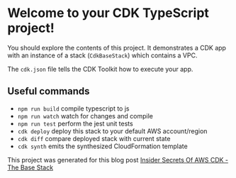 # Welcome to your CDK TypeScript project!

You should explore the contents of this project. It demonstrates a CDK app with an instance of a stack (`CdkBaseStack`)
which contains a VPC.

The `cdk.json` file tells the CDK Toolkit how to execute your app.

## Useful commands

 * `npm run build`   compile typescript to js
 * `npm run watch`   watch for changes and compile
 * `npm run test`    perform the jest unit tests
 * `cdk deploy`      deploy this stack to your default AWS account/region
 * `cdk diff`        compare deployed stack with current state
 * `cdk synth`       emits the synthesized CloudFormation template

 This project was generated for this blog post [Insider Secrets Of AWS CDK - The Base Stack](https://blog.phillipninan.com/insider-secrets-of-aws-cdk-the-base-stack)
